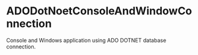 # ADODotNoetConsoleAndWindowConnection
Console and Windows application using ADO DOTNET database connection.
